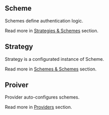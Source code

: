 ## Scheme

Schemes define authentication logic.

Read more in [Strategies & Schemes](./strategies/README.md) section.

## Strategy

Strategy is a configurated instance of Scheme.

Read more in [Schemes & Schemes](./strategies/README.md) section.

## Proiver

Provider auto-configures schemes.

Read more in [Providers](./providers/README.md) section.
